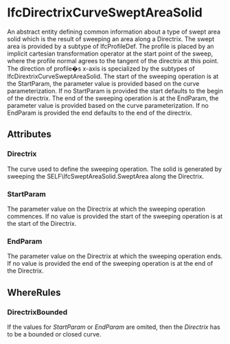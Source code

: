 # IfcDirectrixCurveSweptAreaSolid

An abstract entity defining common information about a type of swept area solid which is the result of sweeping an area along a Directrix. The swept area is provided by a subtype of IfcProfileDef. The profile is placed by an implicit cartesian transformation operator at the start point of the sweep, where the profile normal agrees to the tangent of the directrix at this point. The direction of profile�s x-axis is specialized by the subtypes of IfcDirextrixCurveSweptAreaSolid.
The start of the sweeping operation is at the StartParam, the parameter value is provided based on the curve parameterization. If no StartParam is provided the start defaults to the begin of the directrix. The end of the sweeping operation is at the EndParam, the parameter value is provided based on the curve parameterization. If no EndParam is provided the end defaults to the end of the directrix.

## Attributes

### Directrix
The curve used to define the sweeping operation. The solid is generated by sweeping the SELF\IfcSweptAreaSolid.SweptArea along the Directrix.

### StartParam
The parameter value on the Directrix at which the sweeping operation commences. If no value is provided the start of the sweeping operation is at the start of the Directrix.

### EndParam
The parameter value on the Directrix at which the sweeping operation ends. If no value is provided the end of the sweeping operation is at the end of the Directrix.

## WhereRules

### DirectrixBounded
If the values for _StartParam_ or _EndParam_ are omited, then the _Directrix_ has to be a bounded or closed curve.
